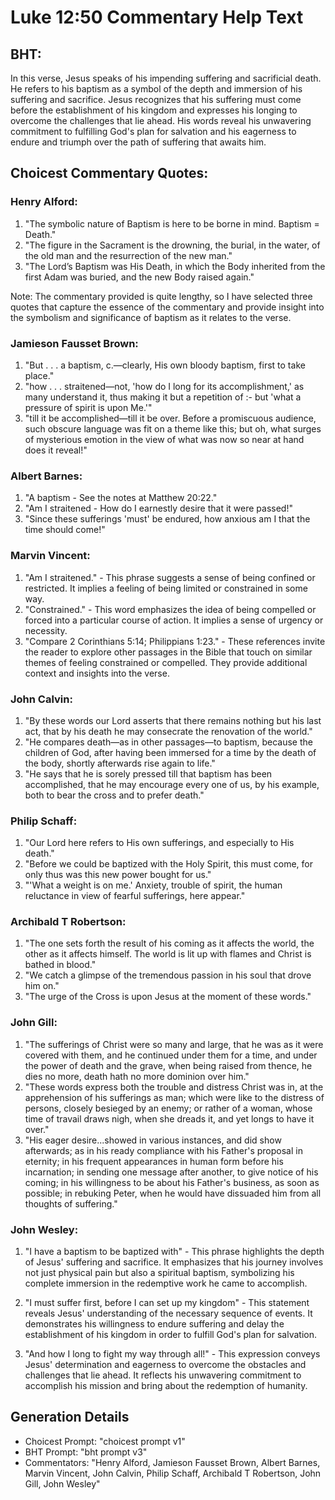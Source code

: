 # Luke 12:50 Commentary Help Text

## BHT:
In this verse, Jesus speaks of his impending suffering and sacrificial death. He refers to his baptism as a symbol of the depth and immersion of his suffering and sacrifice. Jesus recognizes that his suffering must come before the establishment of his kingdom and expresses his longing to overcome the challenges that lie ahead. His words reveal his unwavering commitment to fulfilling God's plan for salvation and his eagerness to endure and triumph over the path of suffering that awaits him.

## Choicest Commentary Quotes:
### Henry Alford:
1. "The symbolic nature of Baptism is here to be borne in mind. Baptism = Death."
2. "The figure in the Sacrament is the drowning, the burial, in the water, of the old man and the resurrection of the new man."
3. "The Lord’s Baptism was His Death, in which the Body inherited from the first Adam was buried, and the new Body raised again."

Note: The commentary provided is quite lengthy, so I have selected three quotes that capture the essence of the commentary and provide insight into the symbolism and significance of baptism as it relates to the verse.

### Jamieson Fausset Brown:
1. "But . . . a baptism, c.—clearly, His own bloody baptism, first to take place."
2. "how . . . straitened—not, 'how do I long for its accomplishment,' as many understand it, thus making it but a repetition of :- but 'what a pressure of spirit is upon Me.'"
3. "till it be accomplished—till it be over. Before a promiscuous audience, such obscure language was fit on a theme like this; but oh, what surges of mysterious emotion in the view of what was now so near at hand does it reveal!"

### Albert Barnes:
1. "A baptism - See the notes at Matthew 20:22." 
2. "Am I straitened - How do I earnestly desire that it were passed!" 
3. "Since these sufferings 'must' be endured, how anxious am I that the time should come!"

### Marvin Vincent:
1. "Am I straitened." - This phrase suggests a sense of being confined or restricted. It implies a feeling of being limited or constrained in some way.
2. "Constrained." - This word emphasizes the idea of being compelled or forced into a particular course of action. It implies a sense of urgency or necessity.
3. "Compare 2 Corinthians 5:14; Philippians 1:23." - These references invite the reader to explore other passages in the Bible that touch on similar themes of feeling constrained or compelled. They provide additional context and insights into the verse.

### John Calvin:
1. "By these words our Lord asserts that there remains nothing but his last act, that by his death he may consecrate the renovation of the world."
2. "He compares death—as in other passages—to baptism, because the children of God, after having been immersed for a time by the death of the body, shortly afterwards rise again to life."
3. "He says that he is sorely pressed till that baptism has been accomplished, that he may encourage every one of us, by his example, both to bear the cross and to prefer death."

### Philip Schaff:
1. "Our Lord here refers to His own sufferings, and especially to His death."
2. "Before we could be baptized with the Holy Spirit, this must come, for only thus was this new power bought for us."
3. "'What a weight is on me.' Anxiety, trouble of spirit, the human reluctance in view of fearful sufferings, here appear."

### Archibald T Robertson:
1. "The one sets forth the result of his coming as it affects the world, the other as it affects himself. The world is lit up with flames and Christ is bathed in blood." 
2. "We catch a glimpse of the tremendous passion in his soul that drove him on." 
3. "The urge of the Cross is upon Jesus at the moment of these words."

### John Gill:
1. "The sufferings of Christ were so many and large, that he was as it were covered with them, and he continued under them for a time, and under the power of death and the grave, when being raised from thence, he dies no more, death hath no more dominion over him."
2. "These words express both the trouble and distress Christ was in, at the apprehension of his sufferings as man; which were like to the distress of persons, closely besieged by an enemy; or rather of a woman, whose time of travail draws nigh, when she dreads it, and yet longs to have it over."
3. "His eager desire...showed in various instances, and did show afterwards; as in his ready compliance with his Father's proposal in eternity; in his frequent appearances in human form before his incarnation; in sending one message after another, to give notice of his coming; in his willingness to be about his Father's business, as soon as possible; in rebuking Peter, when he would have dissuaded him from all thoughts of suffering."

### John Wesley:
1. "I have a baptism to be baptized with" - This phrase highlights the depth of Jesus' suffering and sacrifice. It emphasizes that his journey involves not just physical pain but also a spiritual baptism, symbolizing his complete immersion in the redemptive work he came to accomplish.

2. "I must suffer first, before I can set up my kingdom" - This statement reveals Jesus' understanding of the necessary sequence of events. It demonstrates his willingness to endure suffering and delay the establishment of his kingdom in order to fulfill God's plan for salvation.

3. "And how I long to fight my way through all!" - This expression conveys Jesus' determination and eagerness to overcome the obstacles and challenges that lie ahead. It reflects his unwavering commitment to accomplish his mission and bring about the redemption of humanity.


## Generation Details
- Choicest Prompt: "choicest prompt v1"
- BHT Prompt: "bht prompt v3"
- Commentators: "Henry Alford, Jamieson Fausset Brown, Albert Barnes, Marvin Vincent, John Calvin, Philip Schaff, Archibald T Robertson, John Gill, John Wesley"
